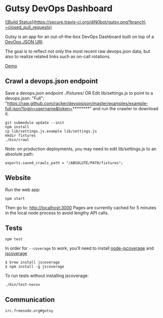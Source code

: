 # Gutsy DevOps Dashboard

[![Build Status](https://secure.travis-ci.org/diN0bot/gutsy.png?branch\
=closed_pull_requests)](http://travis-ci.org/diN0bot/gutsy)

Gutsy is an app for an out-of-the-box DevOps Dashboard built on top of a
[DevOps JSON URI](/racker/devopsjson).

The goal is to reflect not only the most recent raw devops.json data,
but also to realize related links such as on-call rotations.

[Demo](http://gutsy.nodejitsu.com/)

## Crawl a devops.json endpoint

Save a devops.json endpoint ./fixtures/
OR
Edit lib/settings.js to point to a devops.json:
"Full": "https://raw.github.com/racker/devopsjson/master/examples/example-full.json?login=username&token=********" and run the crawler to download it.

```
git submodule update --init
npm install
cp lib/settings.js.example lib/settings.js
mkdir fixtures
./bin/crawl
```

Note: on production deployments, you may need to edit lib/settings.js to an absolute path:

```
exports.saved_crawls_path = "/ABSOLUTE/PATH/fixtures";
```

## Website

Run the web app:

```
npm start
```

Then go to: [http://localhost:3000](http://localhost:3000)
Pages are currently cached for 5 minutes in the local node process to avoid lengthy API calls.

## Tests

```
npm test
```

In order for `--coverage` to work, you'll need to install [node-jscoverage](https://github.com/visionmedia/node-jscoverage)
and [jscoverage](http://siliconforks.com/jscoverage/)

```
$ brew install jscoverage
$ npm install -g jscoverage
```

To run tests without installing jscoverage:

```
./bin/test-nocov
```

## Communication

```
irc.freenode.org#gutsy

